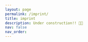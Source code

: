 ```yaml
---
layout: page
permalink: /imprint/
title: imprint
description: Under construction!! 👨‍💻
nav: false
nav_order:
---
```

